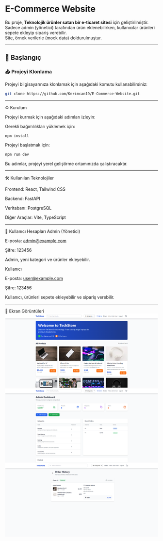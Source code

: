 # E-Commerce Website

Bu proje, **Teknolojik ürünler satan bir e-ticaret sitesi** için geliştirilmiştir.  
Sadece admin (yönetici) tarafından ürün eklenebilirken, kullanıcılar ürünleri sepete ekleyip sipariş verebilir.  
Site, örnek verilerle (mock data) doldurulmuştur.

---

## 🚀 Başlangıç

### 📥 Projeyi Klonlama

Projeyi bilgisayarınıza klonlamak için aşağıdaki komutu kullanabilirsiniz:

```bash
git clone https://github.com/Kerimcan19/E-Commerce-Website.git
```
---
⚙️ Kurulum

Projeyi kurmak için aşağıdaki adımları izleyin:

Gerekli bağımlılıkları yüklemek için:
```bash
npm install
```

Projeyi başlatmak için:
```bash
npm run dev
```
Bu adımlar, projeyi yerel geliştirme ortamınızda çalıştıracaktır.

---

🛠️ Kullanılan Teknolojiler

Frontend: React, Tailwind CSS

Backend: FastAPI

Veritabanı: PostgreSQL

Diğer Araçlar: Vite, TypeScript

---

👤 Kullanıcı Hesapları
Admin (Yönetici)

E-posta: admin@example.com

Şifre: 123456

Admin, yeni kategori ve ürünler ekleyebilir.

Kullanıcı

E-posta: user@example.com

Şifre: 123456

Kullanıcı, ürünleri sepete ekleyebilir ve sipariş verebilir.

---

📸 Ekran Görüntüleri
![Admin Paneli](1.PNG)
![Kullanıcı Sepeti](2.PNG)
![Kullanıcı Sepeti](3.PNG)
